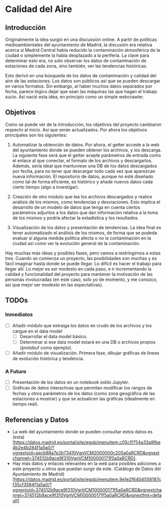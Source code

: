 # Calidad del Aire

## Introducción
Originalmente la idea surgió en una discussión online. A partir de políticas medioambientales del ayuntamiento de Madrid, la discusión era relativa acerca si Madrid Central había reducido la contaminación atmosférica de la ciudad o simplemente la había desplazado a la periferia. La clave para determinar esto era, no solo observar los datos de contaminación de estaciones de cada zona, sino también, ver las tendencias históricas.

Esto derivó en una búsqueda de los datos de contaminación y calidad del aire de las estaciones. Los datos son públicos así que se pueden descargar en varios formatos. Sin embargo, al haber muchos datos separados por fecha, parece lógico dejar que sean las máquinas las que hagan el trabajo sucio. Así nació esta idea, en principio como un simple webcrawler.

## Objetivos
Como se puede ver de la introducción, los objetivos del proyecto cambiaron respecto al inicio. Así que serán actualizados. Por ahora los objetivos principales son los siguientes:
1. Automatizar la obtención de datos. Por ahora, el getter accede a la web del ayuntamiento donde se pueden obtener los archivos, y los descarga. La siguiente fase será que el getter acepte parámetros de entrada como el enlace al que conectar, el formato de los archivos y descargarlos. Además, sería ideal que mantuviese una DB de los datos descargados por fecha, para no tener que descargar todo cada vez que aparezcan nueva información. El repositorio de datos, aunque no esté diseñado como tal de forma eficiente, es histórico y añade nuevos datos cada cierto tiempo (algo a investigar).

2. Creación de otro módulo que lea los archivos descargados y realice análisis de los mismos, como tendencias y desviaciones. Esto implica el desarrollo de un modelo de datos que tenga en cuenta ciertos parámetros adjuntos a los datos que dan información relativa a la toma de los mismos y podría afectar la estadística y los resultados.

3. Visualización de los datos y presentación de tendencias. La idea final es tener automatizado el análisis de los mismos, de forma que se pudeda evaluar si alguna medida política afecta o no la contaminación en la ciudad así como ver la evolución general de la contaminación.

Hay muchas más ideas y posibles fases, pero vamos a restringirnos a estas tres. Cuando se comienza un proyecto, las posibilidades son muchas y es fácil imaginar hasta donde se puede llegar. Lo difícil es hacer el trabajo para llegar allí. Lo mejor es ser modesto en cada paso, e ir incrementando la calidad y funcionalidad del proyecto para mantener la motivación de las personas involucradas (en este caso, solo yo de momento, y me conozco, así que mejor ser modesto en las expectativas).

## TODOs
### Inmediatos
- [ ] Añadir módulo que extraiga los datos en crudo de los archivos y los cargue en el data model
    - [ ] Desarrollar el data model básico.
    - [ ] Determinar si ese data model estará en una DB o archivos propios (protobuf como ejemplo).
- [ ] Añadir módulo de visualización. Primera fase, dibujar gráficas de líneas de evolución histórica y tendencia.

### A Futuro
- [ ] Presentación de los datos en un notebook estilo Jupyter.
- [ ] Gráficas de datos interactivas que permitan modificar los rangos de fechas y otros parámetros de los datos (como zona geográfica de las estaciones a mostrar) y que se actualicen las gráficas (idealmente en tiempo real).

## Referencias y Datos
- La web del ayuntamiento donde se pueden consultar estos datos es (esta)[https://datos.madrid.es/portal/site/egob/menuitem.c05c1f754a33a9fbe4b2e4b284f1a5a0/?vgnextoid=aecb88a7e2b73410VgnVCM2000000c205a0aRCRD&vgnextchannel=374512b9ace9f310VgnVCM100000171f5a0aRCRD].
- Hay más datos y enlaces relevantes en la web para posibles adiciones a este proyecto u otros que puedan surgir de este. (Catálogo de Datos del Ayuntamiento de Madrid)[https://datos.madrid.es/portal/site/egob/menuitem.9e1e2f6404558187cf35cf3584f1a5a0/?vgnextoid=374512b9ace9f310VgnVCM100000171f5a0aRCRD&vgnextchannel=374512b9ace9f310VgnVCM100000171f5a0aRCRD&vgnextfmt=default]
